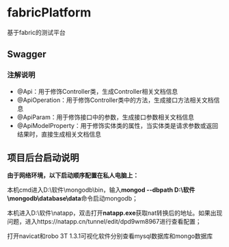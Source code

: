 # fabricPlatform
基于fabric的测试平台
## Swagger
### 注解说明
- @Api：用于修饰Controller类，生成Controller相关文档信息
- @ApiOperation：用于修饰Controller类中的方法，生成接口方法相关文档信息
- @ApiParam：用于修饰接口中的参数，生成接口参数相关文档信息
- @ApiModelProperty：用于修饰实体类的属性，当实体类是请求参数或返回结果时，直接生成相关文档信息





## 项目后台启动说明

**由于网络环境，以下启动顺序配置在私人电脑上：**

本机cmd进入D:\软件\mongodb\bin，输入**mongod --dbpath D:\软件\mongodb\database\data**命令启动mongodb；

本机进入D:\软件\natapp，双击打开**natapp.exe**获取nat转换后的地址。如果出现问题，进入https://natapp.cn/tunnel/edit/dpd9wm8967进行查看配置；

打开navicat和robo 3T 1.3.1可视化软件分别查看mysql数据库和mongo数据库



